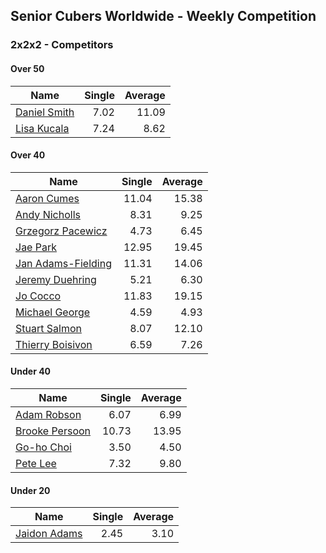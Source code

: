 ## Senior Cubers Worldwide - Weekly Competition
### 2x2x2 - Competitors

#### Over 50

| Name | Single | Average |
| -- | --: | --: |
| [Daniel Smith](../persons/daniel_smith.md) | 7.02 | 11.09 |
| [Lisa Kucala](../persons/lisa_kucala.md) | 7.24 | 8.62 |

#### Over 40

| Name | Single | Average |
| -- | --: | --: |
| [Aaron Cumes](../persons/aaron_cumes.md) | 11.04 | 15.38 |
| [Andy Nicholls](../persons/andy_nicholls.md) | 8.31 | 9.25 |
| [Grzegorz Pacewicz](../persons/grzegorz_pacewicz.md) | 4.73 | 6.45 |
| [Jae Park](../persons/jae_park.md) | 12.95 | 19.45 |
| [Jan Adams-Fielding](../persons/jan_adams-fielding.md) | 11.31 | 14.06 |
| [Jeremy Duehring](../persons/jeremy_duehring.md) | 5.21 | 6.30 |
| [Jo Cocco](../persons/jo_cocco.md) | 11.83 | 19.15 |
| [Michael George](../persons/michael_george.md) | 4.59 | 4.93 |
| [Stuart Salmon](../persons/stuart_salmon.md) | 8.07 | 12.10 |
| [Thierry Boisivon](../persons/thierry_boisivon.md) | 6.59 | 7.26 |

#### Under 40

| Name | Single | Average |
| -- | --: | --: |
| [Adam Robson](../persons/adam_robson.md) | 6.07 | 6.99 |
| [Brooke Persoon](../persons/brooke_persoon.md) | 10.73 | 13.95 |
| [Go-ho Choi](../persons/go-ho_choi.md) | 3.50 | 4.50 |
| [Pete Lee](../persons/pete_lee.md) | 7.32 | 9.80 |

#### Under 20

| Name | Single | Average |
| -- | --: | --: |
| [Jaidon Adams](../persons/jaidon_adams.md) | 2.45 | 3.10 |


<script async src="https://www.googletagmanager.com/gtag/js?id=UA-86348435-3">
<script>window.dataLayer = window.dataLayer || []; function gtag() {dataLayer.push(arguments);} gtag('js', new Date()); gtag('config', 'UA-86348435-3');</script>
